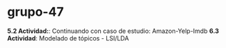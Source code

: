 # grupo-47

**5.2 Actividad:**: Continuando con caso de estudio: Amazon-Yelp-Imdb
**6.3 Actividad**: Modelado de tópicos - LSI/LDA
